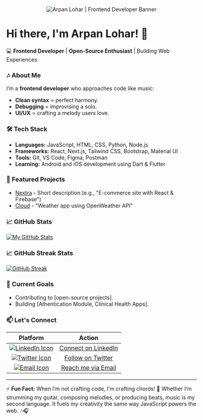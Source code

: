 <p align="center">
  <img 
    src="https://capsule-render.vercel.app/api?type=waving&height=300&color=gradient&text=Arpan%20Lohar&fontSize=70&fontAlign=50&fontAlignY=40&desc=Frontend%20Developer%20%7C%20Open%20Source%20Enthusiast%20%7C%20Learning%20Flutter&descSize=20&animation=twinkling"
    alt="Arpan Lohar | Frontend Developer Banner"
    style="max-width: 100%; height: auto;"
  />
</p>

# Hi there, I'm Arpan Lohar! 👋

💻 **Frontend Developer** | **Open-Source Enthusiast** | Building Web Experiences

### 🎶 About Me

I’m a **frontend developer** who approaches code like music:

- **Clean syntax** = perfect harmony.
- **Debugging** = improvising a solo.
- **UI/UX** = crafting a melody users love.

### 🛠️ Tech Stack

- **Languages:** JavaScript, HTML, CSS, Python, Node.js
- **Frameworks:** React, Next.js, Tailwind CSS, Bootstrap, Material UI
- **Tools:** Git, VS Code, Figma, Postman
- **Learning:** Android and iOS development using Dart & Flutter

### 🚀 Featured Projects

- [Nextra](https://github.com/yourusername/repo) - Short description (e.g., "E-commerce site with React & Firebase")
- [Cloud](https://github.com/yourusername/repo) - "Weather app using OpenWeather API"

### 📈 GitHub Stats

[![My GitHub Stats](https://github-readme-stats.vercel.app/api?username=devarpanlohar&show_icons=true&theme=radical)](https://github.com/devarpanlohar)

### 📈 GitHub Streak Stats

[![GitHub Streak](https://github-readme-streak-stats.herokuapp.com?user=devarpanlohar&theme=blueberry)](https://git.io/streak-stats)

### 🌱 Current Goals

- Contributing to [open-source projects].
- Building [Athentication Module, Clinical Health Apps].

### 📫 Let's Connect

| Platform | Action |
|:-------------:|:------:|
| [![LinkedIn Icon](https://img.icons8.com/fluency/18/linkedin.png)](https://www.linkedin.com/in/yourprofile) | [Connect on LinkedIn](https://www.linkedin.com/in/yourprofile) |
| [![Twitter Icon](https://img.icons8.com/ios-filled/18/twitterx--v1.png)](https://twitter.com/yourhandle)   | [Follow on Twitter](https://twitter.com/yourhandle)             |
| [![Email Icon](https://img.icons8.com/emoji/18/e-mail.png)](mailto:devarpanlohar@gmail.com)           | [Reach me via Email](mailto:devarpanlohar@gmail.com)            |

---

⚡ **Fun Fact:** When I’m not crafting code, I’m crafting chords! 🎸 Whether I’m strumming my guitar, composing melodies, or producing beats, music is my second language. It fuels my creativity the same way JavaScript powers the web. 🎶🎧

